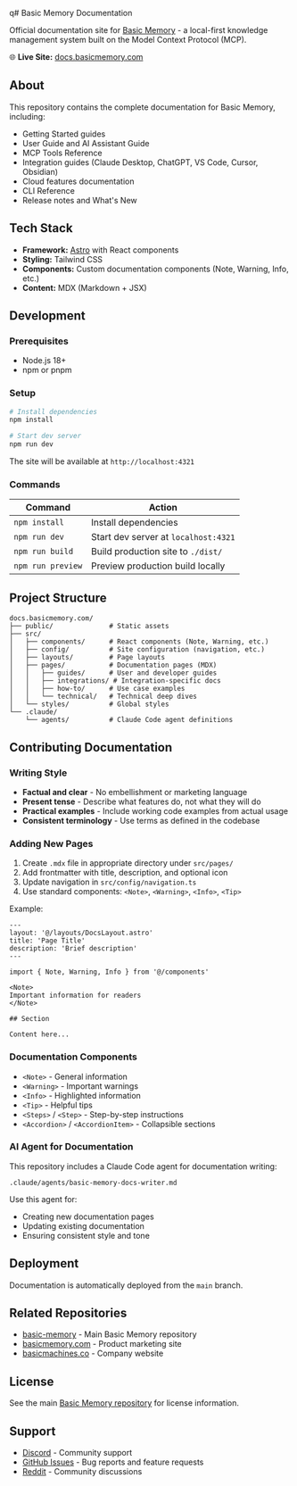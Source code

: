 q# Basic Memory Documentation

Official documentation site for [Basic Memory](https://basicmemory.com) - a local-first knowledge management system built on the Model Context Protocol (MCP).

🌐 **Live Site:** [docs.basicmemory.com](https://docs.basicmemory.com)

## About

This repository contains the complete documentation for Basic Memory, including:

- Getting Started guides
- User Guide and AI Assistant Guide
- MCP Tools Reference
- Integration guides (Claude Desktop, ChatGPT, VS Code, Cursor, Obsidian)
- Cloud features documentation
- CLI Reference
- Release notes and What's New

## Tech Stack

- **Framework:** [Astro](https://astro.build) with React components
- **Styling:** Tailwind CSS
- **Components:** Custom documentation components (Note, Warning, Info, etc.)
- **Content:** MDX (Markdown + JSX)

## Development

### Prerequisites

- Node.js 18+
- npm or pnpm

### Setup

```bash
# Install dependencies
npm install

# Start dev server
npm run dev
```

The site will be available at `http://localhost:4321`

### Commands

| Command | Action |
|---------|--------|
| `npm install` | Install dependencies |
| `npm run dev` | Start dev server at `localhost:4321` |
| `npm run build` | Build production site to `./dist/` |
| `npm run preview` | Preview production build locally |

## Project Structure

```
docs.basicmemory.com/
├── public/              # Static assets
├── src/
│   ├── components/      # React components (Note, Warning, etc.)
│   ├── config/          # Site configuration (navigation, etc.)
│   ├── layouts/         # Page layouts
│   ├── pages/           # Documentation pages (MDX)
│   │   ├── guides/      # User and developer guides
│   │   ├── integrations/ # Integration-specific docs
│   │   ├── how-to/      # Use case examples
│   │   └── technical/   # Technical deep dives
│   └── styles/          # Global styles
└── .claude/
    └── agents/          # Claude Code agent definitions
```

## Contributing Documentation

### Writing Style

- **Factual and clear** - No embellishment or marketing language
- **Present tense** - Describe what features do, not what they will do
- **Practical examples** - Include working code examples from actual usage
- **Consistent terminology** - Use terms as defined in the codebase

### Adding New Pages

1. Create `.mdx` file in appropriate directory under `src/pages/`
2. Add frontmatter with title, description, and optional icon
3. Update navigation in `src/config/navigation.ts`
4. Use standard components: `<Note>`, `<Warning>`, `<Info>`, `<Tip>`

Example:

```mdx
---
layout: '@/layouts/DocsLayout.astro'
title: 'Page Title'
description: 'Brief description'
---

import { Note, Warning, Info } from '@/components'

<Note>
Important information for readers
</Note>

## Section

Content here...
```

### Documentation Components

- `<Note>` - General information
- `<Warning>` - Important warnings
- `<Info>` - Highlighted information
- `<Tip>` - Helpful tips
- `<Steps>` / `<Step>` - Step-by-step instructions
- `<Accordion>` / `<AccordionItem>` - Collapsible sections

### AI Agent for Documentation

This repository includes a Claude Code agent for documentation writing:

`.claude/agents/basic-memory-docs-writer.md`

Use this agent for:
- Creating new documentation pages
- Updating existing documentation
- Ensuring consistent style and tone

## Deployment

Documentation is automatically deployed from the `main` branch.

## Related Repositories

- [basic-memory](https://github.com/basicmachines-co/basic-memory) - Main Basic Memory repository
- [basicmemory.com](https://github.com/basicmachines-co/basicmemory.com) - Product marketing site
- [basicmachines.co](https://github.com/basicmachines-co/basicmachines.co) - Company website

## License

See the main [Basic Memory repository](https://github.com/basicmachines-co/basic-memory) for license information.

## Support

- [Discord](https://discord.gg/tyvKNccgqN) - Community support
- [GitHub Issues](https://github.com/basicmachines-co/basic-memory/issues) - Bug reports and feature requests
- [Reddit](https://www.reddit.com/r/basicmemory) - Community discussions
